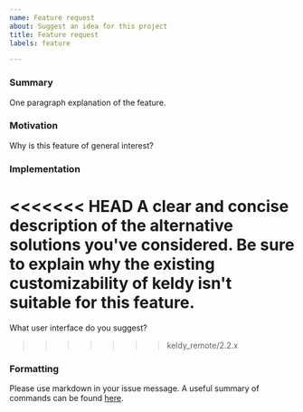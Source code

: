 ```yaml
---
name: Feature request
about: Suggest an idea for this project
title: Feature request
labels: feature

---
```


### Summary

One paragraph explanation of the feature.

### Motivation

Why is this feature of general interest?

### Implementation

<<<<<<< HEAD
A clear and concise description of the alternative solutions you've considered.
Be sure to explain why the existing customizability of keldy isn't suitable for this feature.
=======
What user interface do you suggest?
>>>>>>> keldy_remote/2.2.x

### Formatting

Please use markdown in your issue message. A useful summary of commands can be found [here](https://guides.github.com/pdfs/markdown-cheatsheet-online.pdf).

